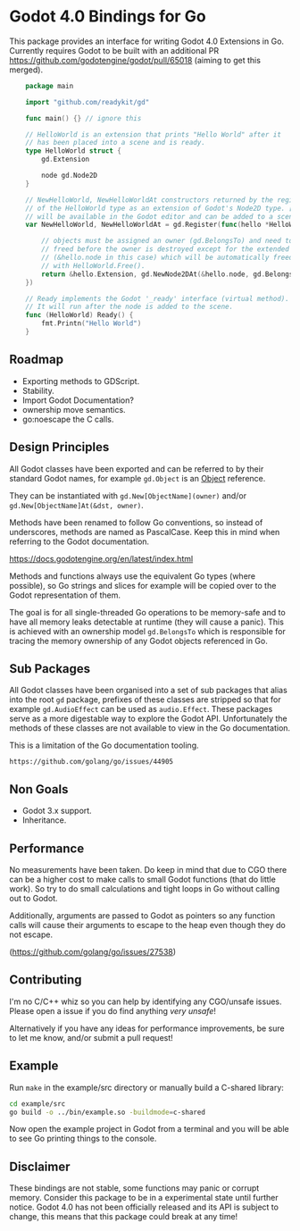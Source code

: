 # Godot 4.0 Bindings for Go

This package provides an interface for writing Godot 4.0 Extensions in Go. Currently requires Godot to be built with an additional PR
https://github.com/godotengine/godot/pull/65018 (aiming to get this merged).

```go
    package main

    import "github.com/readykit/gd"

    func main() {} // ignore this

    // HelloWorld is an extension that prints "Hello World" after it 
    // has been placed into a scene and is ready.
    type HelloWorld struct {
        gd.Extension

        node gd.Node2D
    }

    // NewHelloWorld, NewHelloWorldAt constructors returned by the registration 
    // of the HelloWorld type as an extension of Godot's Node2D type. [HelloWorld]
    // will be available in the Godot editor and can be added to a scene.
    var NewHelloWorld, NewHelloWorldAt = gd.Register(func(hello *HelloWorld) (*gd.Extension, *gd.Node2D) {

        // objects must be assigned an owner (gd.BelongsTo) and need to be manually 
        // freed before the owner is destroyed except for the extended object 
        // (&hello.node in this case) which will be automatically freed for you 
        // with HelloWorld.Free().
        return &hello.Extension, gd.NewNode2DAt(&hello.node, gd.BelongsTo(hello))
    })

    // Ready implements the Godot '_ready' interface (virtual method).
    // It will run after the node is added to the scene.
    func (HelloWorld) Ready() {
        fmt.Printn("Hello World")
    }
```

## Roadmap

* Exporting methods to GDScript.
* Stability.
* Import Godot Documentation?
* ownership move semantics.
* go:noescape the C calls.

## Design Principles

All Godot classes have been exported and can be referred to by their
standard Godot names, for example `gd.Object` is an 
[Object](https://docs.godotengine.org/en/latest/classes/class_object.html) 
reference.

They can be instantiated with `gd.New[ObjectName](owner)` and/or `gd.New[ObjectName]At(&dst, owner)`.

Methods have been renamed to follow Go conventions, so instead of
underscores, methods are named as PascalCase. Keep this in mind when
referring to the Godot documentation.

https://docs.godotengine.org/en/latest/index.html

Methods and functions always use the equivalent Go types (where possible), 
so Go strings and slices for example will be copied over to the Godot
representation of them.

The goal is for all single-threaded Go operations to be memory-safe and
to have all memory leaks detectable at runtime (they will cause a panic).
This is achieved with an ownership model `gd.BelongsTo` which is 
responsible for tracing the memory ownership of any Godot objects
referenced in Go. 

## Sub Packages

All Godot classes have been organised into a set of sub packages that alias
into the root `gd` package, prefixes of these classes are stripped so that
for example `gd.AudioEffect` can be used as `audio.Effect`. These packages
serve as a more digestable way to explore the Godot API. Unfortunately the
methods of these classes are not available to view in the Go documentation.

This is a limitation of the Go documentation tooling.

    https://github.com/golang/go/issues/44905

## Non Goals

* Godot 3.x support.
* Inheritance.

## Performance

No measurements have been taken. Do keep in mind that due to CGO there can be 
a higher cost to make calls to small Godot functions (that do little work). 
So try to do small calculations and tight loops in Go without calling out to Godot. 

Additionally, arguments are passed to Godot as pointers so any function calls
will cause their arguments to escape to the heap even though they do not escape. 

(https://github.com/golang/go/issues/27538)


## Contributing

I'm no C/C++ whiz so you can help by identifying any CGO/unsafe issues. 
Please open a issue if you do find anything *very unsafe*! 

Alternatively if you have any ideas for performance improvements, be sure
to let me know, and/or submit a pull request!

## Example

Run `make` in the example/src directory or manually build a C-shared library:

```sh
cd example/src
go build -o ../bin/example.so -buildmode=c-shared
```

Now open the example project in Godot from a terminal and you will be able to 
see Go printing things to the console.

## Disclaimer

These bindings are not stable, some functions may panic or corrupt memory.
Consider this package to be in a experimental state until further notice.
Godot 4.0 has not been officially released and its API is subject to change,
this means that this package could break at any time!
